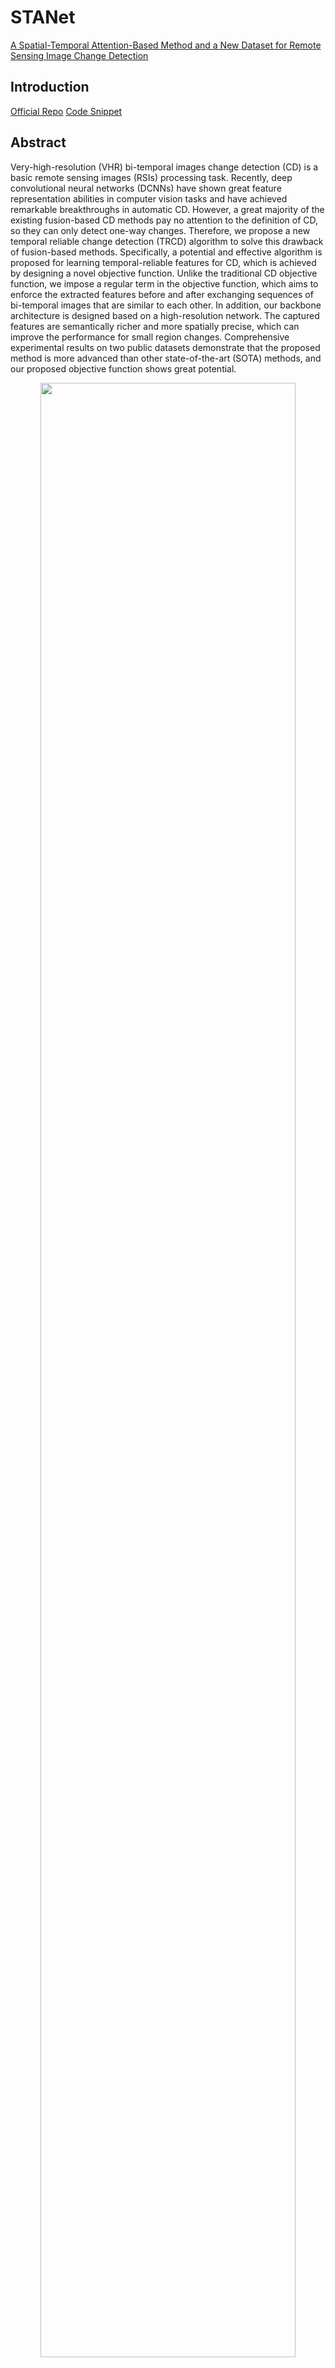 # STANet

[A Spatial-Temporal Attention-Based Method and a New Dataset for Remote Sensing Image Change Detection](https://www.mdpi.com/2072-4292/12/10/1662)

## Introduction

[Official Repo](https://github.com/justchenhao/STANet)
[Code Snippet](https://github.com/likyoo/open-cd/blob/main/opencd/models/decode_heads/sta_head.py)

## Abstract
Very-high-resolution (VHR) bi-temporal images change detection (CD) is a basic remote sensing images (RSIs) processing task. Recently, deep convolutional neural networks (DCNNs) have shown great feature representation abilities in computer vision tasks and have achieved remarkable breakthroughs in automatic CD. However, a great majority of the existing fusion-based CD methods pay no attention to the definition of CD, so they can only detect one-way changes. Therefore, we propose a new temporal reliable change detection (TRCD) algorithm to solve this drawback of fusion-based methods. Specifically, a potential and effective algorithm is proposed for learning temporal-reliable features for CD, which is achieved by designing a novel objective function. Unlike the traditional CD objective function, we impose a regular term in the objective function, which aims to enforce the extracted features before and after exchanging sequences of bi-temporal images that are similar to each other. In addition, our backbone architecture is designed based on a high-resolution network. The captured features are semantically richer and more spatially precise, which can improve the performance for small region changes. Comprehensive experimental results on two public datasets demonstrate that the proposed method is more advanced than other state-of-the-art (SOTA) methods, and our proposed objective function shows great potential.

<!-- [IMAGE] -->

<div align=center>
<img src="https://user-images.githubusercontent.com/44317497/210191098-25c7cd63-b43c-4d4f-a549-9d9946643caa.png" width="90%"/>
</div>

```bibtex
@Article{rs12101662,
    AUTHOR = {Chen, Hao and Shi, Zhenwei},
    TITLE = {A Spatial-Temporal Attention-Based Method and a New Dataset for Remote Sensing Image Change Detection},
    JOURNAL = {Remote Sensing},
    VOLUME = {12},
    YEAR = {2020},
    NUMBER = {10},
    ARTICLE-NUMBER = {1662},
    URL = {https://www.mdpi.com/2072-4292/12/10/1662},
    ISSN = {2072-4292},
    DOI = {10.3390/rs12101662}
}
```

## Results and models

### LEVIR-CD

|   Method    | Crop Size | Lr schd | Mem (GB) | Precision | Recall | F1-Score |  IoU  |                            config                            | download |
| :---------: | :-------: | :-----: | :------: | :-------: | :----: | :------: | :---: | :----------------------------------------------------------: | :------: |
| STANet-BASE |  256x256  |  40000  |    -     |   69.20   | 96.41  |  80.57   | 67.46 | [config](https://github.com/likyoo/open-cd/blob/main/configs/stanet/stanet_base_256x256_40k_levircd.py) |          |
| STANet-BAM  |  256x256  |  40000  |    -     |   70.01   | 96.60  |  81.18   | 68.32 | [config](https://github.com/likyoo/open-cd/blob/main/configs/stanet/stanet_bam_256x256_40k_levircd.py) |          |
| STANet-PAM  |  256x256  |  40000  |    -     |   72.79   | 96.20  |  82.88   | 70.76 | [config](https://github.com/likyoo/open-cd/blob/main/configs/stanet/stanet_pam_256x256_40k_levircd.py) |          |


- All metrics are based on the category "change".
- All scores are computed on the test set.

